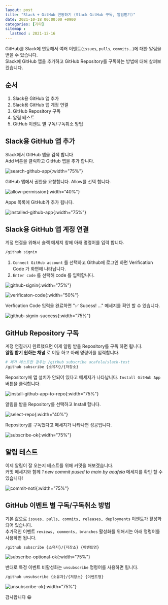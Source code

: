 ```yaml
---
layout: post
title: "Slack + GitHub 연동하기 (Slack GitHub 구독, 알림받기)"
date: 2021-10-18 00:00:00 +0900
categories: [기타]
sitemap :
  lastmod : 2021-12-16
---
```


GitHub를 Slack에 연동해서 여러 이벤트(`issues`, `pulls`, `commits`...)에 대한 알림을 받을 수 있습니다.  
Slack에 GitHub 앱을 추가하고 GitHub Repository를 구독하는 방법에 대해 살펴보겠습니다.

## 순서

1. Slack용 GitHub 앱 추가
2. Slack용 GitHub 앱 계정 연결
3. GitHub Repository 구독
4. 알림 테스트
5. GitHub 이벤트 별 구독/구독취소 방법

## Slack용 GitHub 앱 추가

Slack에서 GitHub 앱을 검색 합니다  
Add 버튼을 클릭하고 GitHub 앱을 추가 합니다.

![search-github-app](/assets/capture/slack-subscribe-github/search-github-app.png){:width="75%"}

GitHub 앱에서 권한을 요청합니다. Allow를 선택 합니다.

![allow-permission](/assets/capture/slack-subscribe-github/allow-permission.png){:width="40%"}

Apps 목록에 GitHub가 추가 됩니다.

![installed-github-app](/assets/capture/slack-subscribe-github/installed-github-app.png){:width="75%"}


## Slack용 GitHub 앱 계정 연결

계정 연결을 위해서 슬랙 메세지 창에 아래 명령어를 입력 합니다.

```bash
/github signin
```

1. `Connect GitHub account` 를 선택하고 Github에 로그인 하면 Verification Code 가 화면에 나타납니다.
2. `Enter code` 를 선택해 code 를 입력합니다.

![github-signin](/assets/capture/slack-subscribe-github/github-signin.png){:width="75%"}

![verificaton-code](/assets/capture/slack-subscribe-github/verification-code.png){:width="50%"}

Verfication Code 입력을 완료하면 "✅ Sucess! ..." 메세지를 확인 할 수 있습니다.

![github-signin-success](/assets/capture/slack-subscribe-github/github-signin-success.png){:width="75%"}

## GitHub Repository 구독

계정 연결까지 완료했으면 이제 알림 받을 Repository를 구독 하면 됩니다.  
__알림 받기 원하는 채널__ 로 이동 하고 아래 명령어를 입력합니다.

```bash
# 제가 테스트한 경우는 /github subscribe acafela/slack-test
/github subscribe {소유자}/{저장소}
```

Repository에 앱 설치가 안되어 있다고 메세지가 나타납니다. `Install GitHub App` 버튼을 클릭합니다.  

![install-github-app-to-repo](/assets/capture/slack-subscribe-github/install-github-app-to-repo.png){:width="75%"}

알림을 받을 Repository를 선택하고 Install 합니다.

![select-repo](/assets/capture/slack-subscribe-github/select-repo.png){:width="40%"}

Repository를 구독했다고 메세지가 나타나면 성공입니다.

![subscribe-ok](/assets/capture/slack-subscribe-github/subscribe-ok.png){:width="75%"}

## 알림 테스트

이제 알림이 잘 오는지 테스트를 위해 커밋을 해보겠습니다.  
커밋 메세지와 함께 _1 new commit pused to main by acafela_ 메세지를 확인 할 수 있습니다!

![commit-noti](/assets/capture/slack-subscribe-github/commit-noti.png){:width="75%"}

## GitHub 이벤트 별 구독/구독취소 방법

기본 값으로 `issues, pulls, commits, releases, deployments` 이벤트가 활성화 되어 있습니다.  
추가적인 이벤트 `reviews, comments, branches` 활성화를 위해서는 아래 명령어를 사용하면 됩니다.

```bash
/github subscribe {소유자}/{저장소} {이벤트명}
```

![subscribe-optional-ok](/assets/capture/slack-subscribe-github/subscribe-optional-ok.png){:width="75%"}

반대로 특정 이벤트 비활성화는 `unsubscribe` 명령어를 사용하면 됩니다.

```bash
/github unsubscribe {소유자}/{저장소} {이벤트명}
```

![unsubscribe-ok](/assets/capture/slack-subscribe-github/unsubscribe-ok.png){:width="75%"}

감사합니다 😀